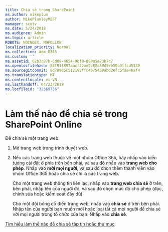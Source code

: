 ```yaml
---
title: Chia sẻ trong SharePoint
ms.author: mikeplum
author: MikePlumleyMSFT
manager: scotv
ms.date: 5/24/2018
ms.audience: Admin
ms.topic: article
ROBOTS: NOINDEX, NOFOLLOW
localization_priority: Normal
ms.collection: Adm_O365
ms.custom: ''
ms.assetid: 62b2c87b-6d09-4654-9bf0-868a5e73b7c7
ms.openlocfilehash: 88f91f897aacf22ae9c82c59d5eb50b3ffcd5330
ms.sourcegitcommit: 9d78905c512192ffc4675468abd2efc5f2e4baf4
ms.translationtype: MT
ms.contentlocale: vi-VN
ms.lasthandoff: 04/23/2019
ms.locfileid: "32369736"
---
```

# <a name="how-to-share-in-sharepoint-online"></a>Làm thế nào để chia sẻ trong SharePoint Online

Để chia sẻ một trang web:
  
1. Mở trang web trong trình duyệt web.
    
2. Nếu các trang web thuộc về một nhóm Office 365, hãy nhấp vào biểu tượng cài đặt ở phía trên bên phải, và sau đó nhấp vào **trang web cho phép**. Nhấp vào **mời mọi người**, và sau đó chọn thêm thành viên vào nhóm Office 365 hoặc chia sẻ chỉ là các trang web. 
    
    Cho một trang web thông tin liên lạc, nhấp vào **trang web chia sẻ** ở trên, bên phải, nhập tên của người đó, và sau đó chọn mức độ cho phép (đọc, chỉnh sửa hoặc kiểm soát đầy đủ). 
    
    Cho một đội bóng cổ điển trang web, nhấp vào **chia sẻ** ở trên bên phải. Nhập tên của người bạn muốn mời hoặc loại tất cả mọi người để chia sẻ với mọi người trong tổ chức của bạn. Nhấp vào **chia sẻ**.
    
[Tìm hiểu làm thế nào để chia sẻ tập tin hoặc thư mục](https://go.microsoft.com/fwlink/?linkid=511430)
  

